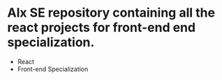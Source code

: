 # Alx SE repository containing all the react projects for front-end end specialization.
- React
- Front-end Specialization